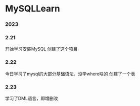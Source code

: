 # MySQLLearn

### 2023

### 2.21
开始学习安装MySQL
创建了这个项目

### 2.22
今日学习了mysql的大部分基础语法，没学where啥的
创建了一个表

### 2.23
学习了DML语言，即增删改
